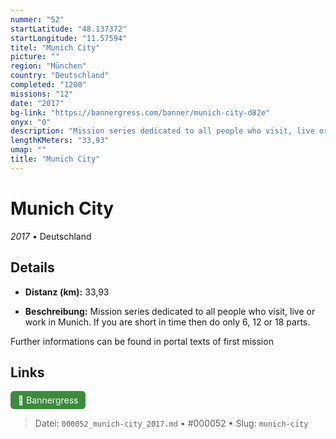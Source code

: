 ```yaml
---
nummer: "52"
startLatitude: "48.137372"
startLongitude: "11.57594"
titel: "Munich City"
picture: ""
region: "München"
country: "Deutschland"
completed: "1200"
missions: "12"
date: "2017"
bg-link: "https://bannergress.com/banner/munich-city-d82e"
onyx: "0"
description: "Mission series dedicated to all people who visit, live or work in Munich. If you are short in time then do only 6, 12 or 18 parts.\n\nFurther informations can be found in portal texts of first mission"
lengthKMeters: "33,93"
umap: ""
title: "Munich City"
---
```

# Munich City

*2017* • Deutschland



## Details
- **Distanz (km):** 33,93



- **Beschreibung:** Mission series dedicated to all people who visit, live or work in Munich. If you are short in time then do only 6, 12 or 18 parts.

Further informations can be found in portal texts of first mission


## Links
<div style="margin-top: 0.5em;">
<a href="https://bannergress.com/banner/munich-city-d82e" target="_blank" style="display:inline-block;margin-right:8px;padding:6px 12px;background-color:#3c8b3c;color:white;text-decoration:none;border-radius:6px;">🔗 Bannergress</a>

</div>


> Datei: `000052_munich-city_2017.md` • #000052 • Slug: `munich-city`
